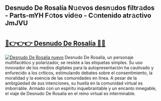 ## Desnudo De Rosalía N𝚞𝚎vos desn𝚞dos filtr𝚊dos - Parts-mYH F𝚘tos vid𝚎o - C𝚘ntenido atr𝚊ctivo JmJVU

# <h2><a href="http://mb4rjq.tromn.icu/?c=Desnudo+De+Rosal%c3%ada">🔗👉👉👉 Desnudo De Rosalía 🔗🔗</a></h2>

[![Desnudo De Rosalía nuevo](https://i.imgur.com/pEAQMta.gif)](http://mb4rjq.tromn.icu/?c=Desnudo+De+Rosal%c3%ada)
Desnudo De Rosalía, un personaje multifacético y polarizador, se resiste a las etiquetas simples. Su uso innovador de los medios digitales para la autopresentación ha cautivado y enfurecido a los críticos, estimulando debates sobre el consentimiento, la moralidad y la esencia de las comunidades en línea. A pesar de la ambigüedad de sus intenciones, su huella en la comunidad virtual es imborrable. Armado con un espíritu inquebrantable y un encanto innegable, el viaje de Desnudo De Rosalía en el reino virtual es interminable.
